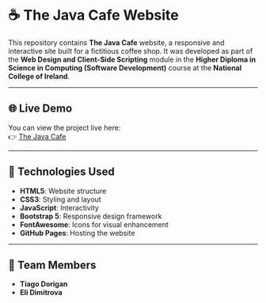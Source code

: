 # ☕ The Java Cafe Website

This repository contains **The Java Cafe** website, a responsive and interactive site built for a fictitious coffee shop. It was developed as part of the **Web Design and Client-Side Scripting** module in the **Higher Diploma in Science in Computing (Software Development)** course at the **National College of Ireland**.

---

## 🌐 **Live Demo**
You can view the project live here:  
👉 [The Java Cafe](https://nci-webdev-javacafe.github.io/index.html)

---

## 🚀 **Technologies Used**
- **HTML5**: Website structure  
- **CSS3**: Styling and layout  
- **JavaScript**: Interactivity  
- **Bootstrap 5**: Responsive design framework  
- **FontAwesome**: Icons for visual enhancement  
- **GitHub Pages**: Hosting the website  

---

## 👥 **Team Members**
- **Tiago Dorigan**
- **Eli Dimitrova**

